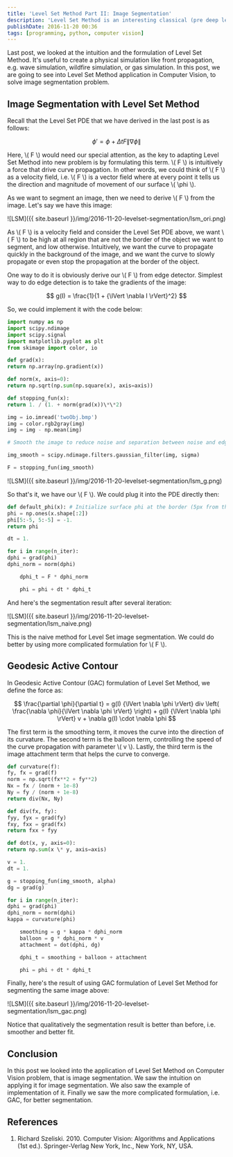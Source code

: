 ```yaml
---
title: 'Level Set Method Part II: Image Segmentation'
description: 'Level Set Method is an interesting classical (pre deep learning) Computer Vision method based on Partial Differential Equation (PDE) for image segmentation. In this post, we will look at its application in image segmentation.'
publishDate: 2016-11-20 00:36
tags: [programming, python, computer vision]
---
```


Last post, we looked at the intuition and the formulation of Level Set Method. It's useful to create a physical simulation like front propagation, e.g. wave simulation, wildfire simulation, or gas simulation. In this post, we are going to see into Level Set Method application in Computer Vision, to solve image segmentation problem.

## Image Segmentation with Level Set Method

Recall that the Level Set PDE that we have derived in the last post is as follows:

$$ \phi' = \phi + \Delta t F {\lVert \nabla \phi \rVert} $$

Here, \\( F \\) would need our special attention, as the key to adapting Level Set Method into new problem is by formulating this term. \\( F \\) is intuitively a force that drive curve propagation. In other words, we could think of \\( F \\) as a velocity field, i.e. \\( F \\) is a vector field where at every point it tells us the direction and magnitude of movement of our surface \\( \phi \\).

As we want to segment an image, then we need to derive \\( F \\) from the image. Let's say we have this image:

![LSM]({{ site.baseurl }}/img/2016-11-20-levelset-segmentation/lsm_ori.png)

As \\( F \\) is a velocity field and consider the Level Set PDE above, we want \\( F \\) to be high at all region that are not the border of the object we want to segment, and low otherwise. Intuitively, we want the curve to propagate quickly in the background of the image, and we want the curve to slowly propagate or even stop the propagation at the border of the object.

One way to do it is obviously derive our \\( F \\) from edge detector. Simplest way to do edge detection is to take the gradients of the image:

$$ g(I) = \frac{1}{1 + {\lVert \nabla I \rVert}^2} $$

So, we could implement it with the code below:

```python
import numpy as np
import scipy.ndimage
import scipy.signal
import matplotlib.pyplot as plt
from skimage import color, io

def grad(x):
return np.array(np.gradient(x))

def norm(x, axis=0):
return np.sqrt(np.sum(np.square(x), axis=axis))

def stopping_fun(x):
return 1. / (1. + norm(grad(x))\*\*2)

img = io.imread('twoObj.bmp')
img = color.rgb2gray(img)
img = img - np.mean(img)

# Smooth the image to reduce noise and separation between noise and edge becomes clear

img_smooth = scipy.ndimage.filters.gaussian_filter(img, sigma)

F = stopping_fun(img_smooth)
```

![LSM]({{ site.baseurl }}/img/2016-11-20-levelset-segmentation/lsm_g.png)

So that's it, we have our \\( F \\). We could plug it into the PDE directly then:

```python
def default_phi(x): # Initialize surface phi at the border (5px from the border) of the image # i.e. 1 outside the curve, and -1 inside the curve
phi = np.ones(x.shape[:2])
phi[5:-5, 5:-5] = -1.
return phi

dt = 1.

for i in range(n_iter):
dphi = grad(phi)
dphi_norm = norm(dphi)

    dphi_t = F * dphi_norm

    phi = phi + dt * dphi_t

```

And here's the segmentation result after several iteration:

![LSM]({{ site.baseurl }}/img/2016-11-20-levelset-segmentation/lsm_naive.png)

This is the naive method for Level Set image segmentation. We could do better by using more complicated formulation for \\( F \\).

## Geodesic Active Contour

In Geodesic Active Contour (GAC) formulation of Level Set Method, we define the force as:

$$ \frac{\partial \phi}{\partial t} = g(I) {\lVert \nabla \phi \rVert} div \left( \frac{\nabla \phi}{\lVert \nabla \phi \rVert} \right) + g(I) {\lVert \nabla \phi \rVert} v + \nabla g(I) \cdot \nabla \phi $$

The first term is the smoothing term, it moves the curve into the direction of its curvature. The second term is the balloon term, controlling the speed of the curve propagation with parameter \\( v \\). Lastly, the third term is the image attachment term that helps the curve to converge.

```python
def curvature(f):
fy, fx = grad(f)
norm = np.sqrt(fx**2 + fy**2)
Nx = fx / (norm + 1e-8)
Ny = fy / (norm + 1e-8)
return div(Nx, Ny)

def div(fx, fy):
fyy, fyx = grad(fy)
fxy, fxx = grad(fx)
return fxx + fyy

def dot(x, y, axis=0):
return np.sum(x \* y, axis=axis)

v = 1.
dt = 1.

g = stopping_fun(img_smooth, alpha)
dg = grad(g)

for i in range(n_iter):
dphi = grad(phi)
dphi_norm = norm(dphi)
kappa = curvature(phi)

    smoothing = g * kappa * dphi_norm
    balloon = g * dphi_norm * v
    attachment = dot(dphi, dg)

    dphi_t = smoothing + balloon + attachment

    phi = phi + dt * dphi_t

```

Finally, here's the result of using GAC formulation of Level Set Method for segmenting the same image above:

![LSM]({{ site.baseurl }}/img/2016-11-20-levelset-segmentation/lsm_gac.png)

Notice that qualitatively the segmentation result is better than before, i.e. smoother and better fit.

## Conclusion

In this post we looked into the application of Level Set Method on Computer Vision problem, that is image segmentation. We saw the intuition on applying it for image segmentation. We also saw the example of implementation of it. Finally we saw the more complicated formulation, i.e. GAC, for better segmentation.

## References

1. Richard Szeliski. 2010. Computer Vision: Algorithms and Applications (1st ed.). Springer-Verlag New York, Inc., New York, NY, USA.
